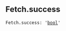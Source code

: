 

## Fetch.success

<pre class="language-python"><code><span class="source python"><span class="meta qualified-name python"><span class="meta generic-name python">Fetch</span><span class="punctuation accessor dot python">.</span><span class="meta generic-name python">success</span></span><span class="punctuation separator annotation variable python">:</span> <span class="meta string python"><span class="string quoted single python"><span class="punctuation definition string begin python">&#39;</span></span></span><span class="meta string python"><span class="string quoted single python"><a href="/lib/bool">bool</a><span class="punctuation definition string end python">&#39;</span></span></span></span></code></pre>
